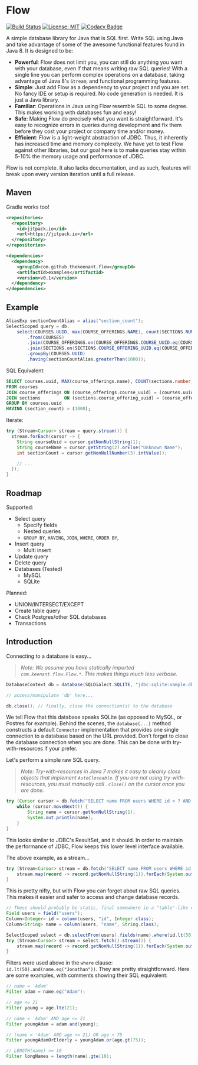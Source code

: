 # Flow 
[![Build Status](https://travis-ci.org/thekeenant/flow.svg?branch=master)](https://travis-ci.org/thekeenant/flow)
[![License: MIT](https://img.shields.io/badge/License-MIT-yellow.svg)](https://opensource.org/licenses/MIT)
[![Codacy Badge](https://api.codacy.com/project/badge/Grade/ff96f2fbc3894502a5acb846f3813a26)](https://www.codacy.com/app/thekeenant/flow?utm_source=github.com&amp;utm_medium=referral&amp;utm_content=thekeenant/flow&amp;utm_campaign=Badge_Grade)

A simple database library for Java that is SQL first. Write SQL using Java and take advantage of some of the awesome functional features found in Java 8. It is designed to be:

* **Powerful**: Flow does not limit you, you can still do anything you want with your database,
  even if that means writing raw SQL queries! With a single line you can perform complex operations 
  on a database, taking advantage of Java 8's `Stream`, and functional programming features.
* **Simple**: Just add Flow as a dependency to your project and you are set. No fancy IDE
  or setup is required. No code generation is needed. It is just a Java library.
* **Familiar**: Operations in Java using Flow resemble SQL to some degree. This makes working with
  databases fun and easy!
* **Safe**: Making Flow do precisely what you want is straightforward. It's easy to recognize errors
  in queries during development and fix them before they cost your project or company time and/or money.
* **Efficient**: Flow is a light-weight abstraction of JDBC. Thus, it inherently has increased time
  and memory complexity. We have yet to test Flow against other libraries, but our goal here is 
  to make queries stay within 5-10% the memory usage and performance of JDBC.

Flow is not complete. It also lacks documentation, and as such, features will break upon every 
version iteration until a full release.

## Maven

Gradle works too!

```xml
<repositories>
  <repository>
    <id>jitpack.io</id>
    <url>https://jitpack.io</url>
  </repository>
</repositories>

<dependencies>
  <dependency>
    <groupId>com.github.thekeenant.flow</groupId>
    <artifactId>examples</artifactId>
    <version>v0.1</version>
  </dependency>
</dependencies>
```

## Example

```java
AliasExp sectionCountAlias = alias("section_count");
SelectScoped query = db.
    select(COURSES.UUID, max(COURSE_OFFERINGS.NAME), count(SECTIONS.NUMBER).as(sectionCountAlias))
        .from(COURSES)
        .join(COURSE_OFFERINGS.on(COURSE_OFFERINGS.COURSE_UUID.eq(COURSES.UUID)))
        .join(SECTIONS.on(SECTIONS.COURSE_OFFERING_UUID.eq(COURSE_OFFERINGS.UUID)))
        .groupBy(COURSES.UUID)
        .having(sectionCountAlias.greaterThan(1000));

```

SQL Equivalent:

```sql
SELECT courses.uuid, MAX(course_offerings.name), COUNT(sections.number) AS section_count 
FROM courses 
JOIN course_offerings ON (course_offerings.course_uuid) = (courses.uuid) 
JOIN sections         ON (sections.course_offering_uuid) = (course_offerings.uuid)
GROUP BY courses.uuid
HAVING (section_count) > (1000);
```

Iterate:

```java
try (Stream<Cursor> stream = query.stream()) {
  stream.forEach(cursor -> {
    String courseUuid = cursor.getNonNullString(1);
    String courseName = cursor.getString(2).orElse("Unknown Name");
    int sectionCount = cursor.getNonNullNumber(3).intValue();

    // ...
  });
}
```


## Roadmap

Supported:
* Select query
    * Specify fields
    * Nested queries
    * `GROUP BY`, `HAVING`, `JOIN`, `WHERE`, `ORDER BY`,
* Insert query
    * Multi insert
* Update query
* Delete query
* Databases (Tested)
    * MySQL
    * SQLite

Planned:
* UNION/INTERSECT/EXCEPT
* Create table query
* Check Postgres/other SQL databases
* Transactions

## Introduction

Connecting to a database is easy...

> _Note: We assume you have statically imported `com.keenant.flow.Flow.*`.
> This makes things much less verbose._

```java
DatabaseContext db = database(SQLDialect.SQLITE, "jdbc:sqlite:sample.db")

// access/manipulate 'db' here...

db.close(); // finally, close the connection(s) to the database
```

We tell Flow that this database speaks SQLite (as opposed to MySQL, or Postres for example).
Behind the scenes, the `database(...)` method constructs a default `Connector` implementation
that provides one single connection to a database based on the URL provided. Don't forget to 
close the database connection when you are done. This can be done with try-with-resources if
your prefer.

Let's perform a simple raw SQL query.

> _Note: Try-with-resources in Java 7 makes it easy to cleanly close objects that implement `AutoCloseable`.
> If you are not using try-with-resources, you must manually call `.close()` on the cursor once you are done._

```java
try (Cursor cursor = db.fetch("SELECT name FROM users WHERE id < ? AND name = ?", 10, "Jonathan")) {
    while (cursor.moveNext()) {
        String name = cursor.getNonNullString(1);
        System.out.println(name);
    }
}
```

This looks similar to JDBC's ResultSet, and it should. In order to maintain the performance of JDBC,
Flow keeps this lower level interface available.

The above example, as a stream...

```java
try (Stream<Cursor> stream = db.fetch("SELECT name FROM users WHERE id < ? AND name = ?", 10, "Jonathan").stream()) {
    stream.map(record -> record.getNonNullString(1)).forEach(System.out::println);
}
```

This is pretty nifty, but with Flow you can forget about raw SQL queries. This makes it easier and safer
to access and change database records.

```java
// These should probably be static, final somewhere in a "table"-like class.
Field users = field("users");
Column<Integer> id = column(users, "id", Integer.class);
Column<String> name = column(users, "name", String.class);

SelectScoped select = db.selectFrom(users).fields(name).where(id.lt(50).and(name.eq("Jonathan")));
try (Stream<Cursor> stream = select.fetch().stream()) {
    stream.map(record -> record.getNonNullString(1)).forEach(System.out::println);
}
```

Filters were used above in the `where` clause: `id.lt(50).and(name.eq("Jonathan"))`. They are pretty
straightforward. Here are some examples, with comments showing their SQL equivalent:

```java
// name = 'Adam'
Filter adam = name.eq("Adam");

// age <= 21
Filter young = age.lte(21);

// name = 'Adam' AND age <= 21
Filter youngAdam = adam.and(young);

// (name = 'Adam' AND age <= 21) OR age > 75
Filter youngAdamOrElderly = youngAdam.or(age.gt(75));

// LENGTH(name) >= 10
Filter longNames = length(name).gte(10);
```
